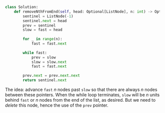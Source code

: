 ```python
class Solution:
    def removeNthFromEnd(self, head: Optional[ListNode], n: int) -> Optional[ListNode]:
        sentinel = ListNode(-1)
        sentinel.next = head
        prev = sentinel
        slow = fast = head
        
        for _ in range(n):
            fast = fast.next
            
        while fast:
            prev = slow
            slow = slow.next
            fast = fast.next
            
        prev.next = prev.next.next
        return sentinel.next
```

The idea: advance `fast` $n$ nodes past `slow` so that there are always $n$ nodes between these pointers. When the while loop terminates, `slow` will be $n$ units behind `fast` or $n$ nodes from the end of the list, as desired. But we need to *delete* this node, hence the use of the `prev` pointer.